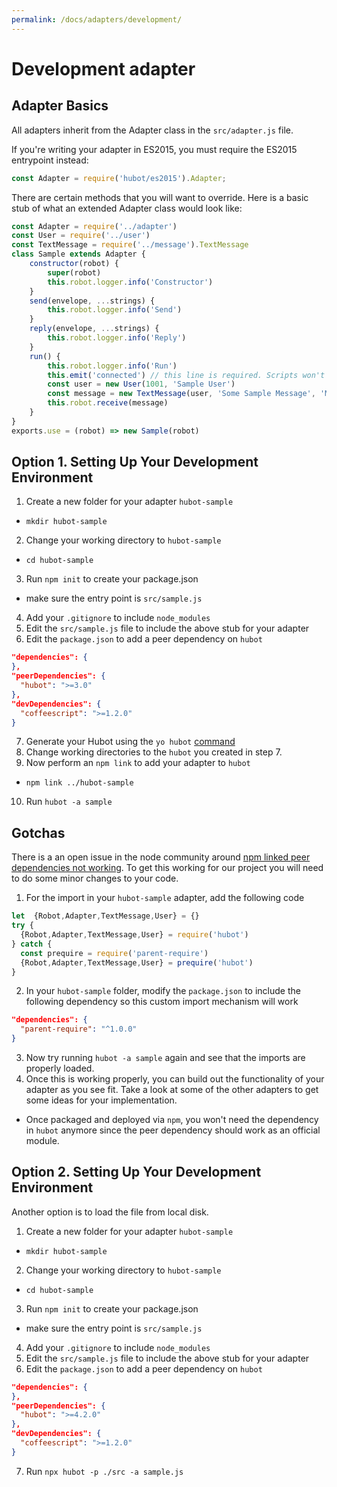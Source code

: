 ```yaml
---
permalink: /docs/adapters/development/
---
```


# Development adapter

## Adapter Basics

All adapters inherit from the Adapter class in the `src/adapter.js` file.

If you're writing your adapter in ES2015, you must require the ES2015 entrypoint instead:

```javascript
const Adapter = require('hubot/es2015').Adapter;
```

There are certain methods that you will want to override.  Here is a basic stub of what an extended Adapter class would look like:

```javascript
const Adapter = require('../adapter')
const User = require('../user')
const TextMessage = require('../message').TextMessage
class Sample extends Adapter {
    constructor(robot) {
        super(robot)
        this.robot.logger.info('Constructor')
    }
    send(envelope, ...strings) {
        this.robot.logger.info('Send')
    }
    reply(envelope, ...strings) {
        this.robot.logger.info('Reply')
    }
    run() {
        this.robot.logger.info('Run')
        this.emit('connected') // this line is required. Scripts won't get loadded if this event never fires.
        const user = new User(1001, 'Sample User')
        const message = new TextMessage(user, 'Some Sample Message', 'MSG-001')
        this.robot.receive(message)
    }
}
exports.use = (robot) => new Sample(robot)
```

## Option 1. Setting Up Your Development Environment

1. Create a new folder for your adapter `hubot-sample`
  - `mkdir hubot-sample`
2. Change your working directory to `hubot-sample`
  - `cd hubot-sample`
3. Run `npm init` to create your package.json
  - make sure the entry point is `src/sample.js`
4. Add your `.gitignore` to include `node_modules`
5. Edit the `src/sample.js` file to include the above stub for your adapter
6. Edit the `package.json` to add a peer dependency on `hubot`

  ```json
  "dependencies": {
  },
  "peerDependencies": {
    "hubot": ">=3.0"
  },
  "devDependencies": {
    "coffeescript": ">=1.2.0"
  }
  ```

7. Generate your Hubot using the `yo hubot` [command](https://hubot.github.com/docs/)
8. Change working directories to the `hubot` you created in step 7.
9. Now perform an `npm link` to add your adapter to `hubot`
  - `npm link ../hubot-sample`
10. Run `hubot -a sample`

## Gotchas

There is a an open issue in the node community around [npm linked peer dependencies not working](https://github.com/npm/npm/issues/5875). To get this working for our project you will need to do some minor changes to your code.

1. For the import in your `hubot-sample` adapter, add the following code

  ```javascript
  let  {Robot,Adapter,TextMessage,User} = {}
  try {
    {Robot,Adapter,TextMessage,User} = require('hubot')
  } catch {
    const prequire = require('parent-require')
    {Robot,Adapter,TextMessage,User} = prequire('hubot')
  }
  ```
2. In your `hubot-sample` folder, modify the `package.json` to include the following dependency so this custom import mechanism will work

  ```json
  "dependencies": {
    "parent-require": "^1.0.0"
  }
  ```
3. Now try running `hubot -a sample` again and see that the imports are properly loaded.
4. Once this is working properly, you can build out the functionality of your adapter as you see fit.  Take a look at some of the other adapters to get some ideas for your implementation.
  - Once packaged and deployed via `npm`, you won't need the dependency in `hubot` anymore since the peer dependency should work as an official module.

## Option 2. Setting Up Your Development Environment

Another option is to load the file from local disk.

1. Create a new folder for your adapter `hubot-sample`
  - `mkdir hubot-sample`
2. Change your working directory to `hubot-sample`
  - `cd hubot-sample`
3. Run `npm init` to create your package.json
  - make sure the entry point is `src/sample.js`
4. Add your `.gitignore` to include `node_modules`
5. Edit the `src/sample.js` file to include the above stub for your adapter
6. Edit the `package.json` to add a peer dependency on `hubot`

  ```json
  "dependencies": {
  },
  "peerDependencies": {
    "hubot": ">=4.2.0"
  },
  "devDependencies": {
    "coffeescript": ">=1.2.0"
  }
  ```

7. Run `npx hubot -p ./src -a sample.js`
